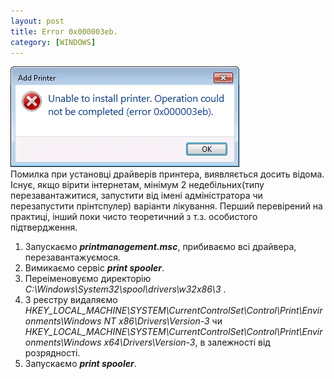 ```yaml
---
layout: post
title: Error 0x000003eb.
category: [WINDOWS]
---
```

![0x000003eb](/assets/media/0x000003eb.webp?style=head)  
Помилка при установці драйверів принтера, виявляється досить відома.<!--more--> Існує, якщо вірити інтернетам, мінімум 2 недебільних(типу перезавантажитися, запустити від імені адміністратора чи перезапустити прінтспулер) варіанти лікування. Перший перевірений на практиці, інший поки чисто теоретичний з т.з. особистого підтвердження.

1. Запускаємо ***printmanagement.msc***, прибиваємо всі драйвера, перезавантажуємося.
2. Вимикаємо сервіс ***print spooler***.
3. Переіменовуємо директорію *C:\Windows\System32\spool\drivers\w32x86\3*  .
4. З реєстру видаляємо *HKEY_LOCAL_MACHINE\SYSTEM\CurrentControlSet\Control\Print\Environments\Windows NT x86\Drivers\Version-3* чи *HKEY_LOCAL_MACHINE\SYSTEM\CurrentControlSet\Control\Print\Environments\Windows x64\Drivers\Version-3*, в залежності від розрядності.
5. Запускаємо ***print spooler***.
